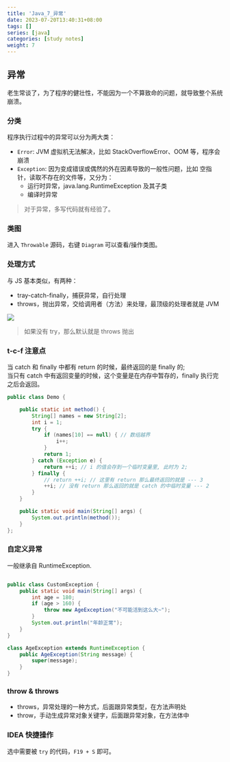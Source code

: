 ```yaml
---
title: 'Java_7_异常'
date: 2023-07-20T13:40:31+08:00
tags: []
series: [java]
categories: [study notes]
weight: 7
---
```


## 异常

老生常谈了，为了程序的健壮性，不能因为一个不算致命的问题，就导致整个系统崩溃。

### 分类

程序执行过程中的异常可以分为两大类：

- `Error`: JVM 虚拟机无法解决，比如 StackOverflowError、OOM 等，程序会崩溃
- `Exception`: 因为变成错误或偶然的外在因素导致的一般性问题，比如 空指针，读取不存在的文件等，又分为：
  - 运行时异常，java.lang.RuntimeException 及其子类
  - 编译时异常

> 对于异常，多写代码就有经验了。

### 类图

进入 `Throwable` 源码，右键 `Diagram` 可以查看/操作类图。

### 处理方式

与 JS 基本类似，有两种：

- tray-catch-finally，捕获异常，自行处理
- throws，抛出异常，交给调用者（方法）来处理，最顶级的处理者就是 JVM

![](https://cdn.jsdelivr.net/gh/yokiizx/picgo@main/img/202307222056115.png)

> 如果没有 try，那么默认就是 throws 抛出

### t-c-f 注意点

当 catch 和 finally 中都有 return 的时候，最终返回的是 finally 的;  
当只有 catch 中有返回变量的时候，这个变量是在内存中暂存的，finally 执行完之后会返回。

```java
public class Demo {

    public static int method() {
        String[] names = new String[2];
        int i = 1;
        try {
            if (names[10] == null) { // 数组越界
                i++;
            }
            return 1;
        } catch (Exception e) {
            return ++i; // i 的值会存到一个临时变量里, 此时为 2;
        } finally {
            // return ++i; // 这里有 return 那么最终返回的就是 --- 3
            ++i; // 没有 return 那么返回的就是 catch 的中临时变量 --- 2
        }
    }

    public static void main(String[] args) {
        System.out.println(method());
    }
};
```

### 自定义异常

一般继承自 RuntimeException.

```java

public class CustomException {
    public static void main(String[] args) {
        int age = 180;
        if (age > 160) {
            throw new AgeException("不可能活到这么大~");
        }
        System.out.println("年龄正常");
    }
}

class AgeException extends RuntimeException {
    public AgeException(String message) {
        super(message);
    }
}
```

### throw & throws

- throws，异常处理的一种方式，后面跟异常类型，在方法声明处
- throw，手动生成异常对象关键字，后面跟异常对象，在方法体中

### IDEA 快捷操作

选中需要被 `try` 的代码，`F19 + S` 即可。

